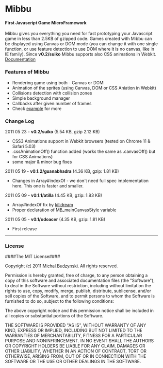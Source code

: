 Mibbu
========

#### First Javascript Game MicroFramework ####

Mibbu gives you everything you need for fast prototyping your Javascript game in less than 2.5KB  of gzipped code. Games created with Mibbu can be displayed using Canvas or DOM mode (you can change it with one single function, or use feature detection to use DOM where it is no canvas, like in IE family). Since **v0.2/suiko** Mibbu supports also CSS animations in Webkit. 
[Documentation](http://mibbu.eu)


### Features of Mibbu ###
* Rendering game using both - Canvas or DOM
* Animation of the sprites (using Canvas, DOM or CSS Aniation in Webkit)
* Collisions detection with collision zones
* Simple background manager
* Callbacks after given number of frames
* Check [example](https://github.com/michalbe/mibbu/tree/master/example) for more

### Change Log ###

2011 05 23 - **v0.2/suiko** (5.54 KB, gzip 2.12 KB)

* CSS3 Animations support in Webkit browsers (tested on Chrome 11 & Safari 5.03)
* .cssAnimationOff() function added (works the same as .canvasOff() but for CSS Animations)
* some major & minor bug fixes

2011 05 19 - **v0.1.2/guanabhadra** (4.36 KB, gzip: 1.81 KB)

* Changes in Array#indexOf - we don't need full spec implementation here. This one is faster and smaller.

2011 05 09 - **v0.1.1/atilla** (4.45 KB, gzip: 1.83 KB)

* Array#indexOf fix by [killdream](https://github.com/killdream)
* Proper declaration of MB_mainCanvasStyle variable
 
2011 05 05 - **v0.1/odoacer** (4.35 KB, gzip: 1.81 KB)

* First release

----

### License ###

####The MIT License####

Copyright (c) 2011 [Michal Budzynski](https://profiles.google.com/michal.budzynski.js/about). All rights reserved.

Permission is hereby granted, free of charge, to any person obtaining a copy
of this software and associated documentation files (the "Software"), to deal
in the Software without restriction, including without limitation the rights
to use, copy, modify, merge, publish, distribute, sublicense, and/or sell
copies of the Software, and to permit persons to whom the Software is
furnished to do so, subject to the following conditions:

The above copyright notice and this permission notice shall be included in
all copies or substantial portions of the Software.

THE SOFTWARE IS PROVIDED "AS IS", WITHOUT WARRANTY OF ANY KIND, EXPRESS OR
IMPLIED, INCLUDING BUT NOT LIMITED TO THE WARRANTIES OF MERCHANTABILITY,
FITNESS FOR A PARTICULAR PURPOSE AND NONINFRINGEMENT. IN NO EVENT SHALL THE
AUTHORS OR COPYRIGHT HOLDERS BE LIABLE FOR ANY CLAIM, DAMAGES OR OTHER
LIABILITY, WHETHER IN AN ACTION OF CONTRACT, TORT OR OTHERWISE, ARISING FROM,
OUT OF OR IN CONNECTION WITH THE SOFTWARE OR THE USE OR OTHER DEALINGS IN
THE SOFTWARE.
